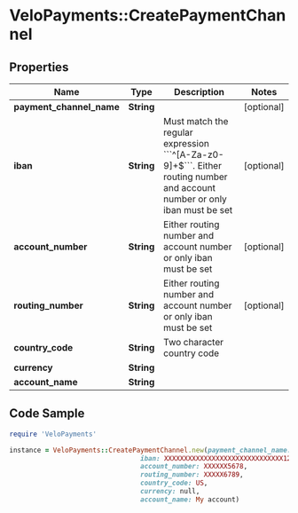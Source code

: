 # VeloPayments::CreatePaymentChannel

## Properties

Name | Type | Description | Notes
------------ | ------------- | ------------- | -------------
**payment_channel_name** | **String** |  | [optional] 
**iban** | **String** | Must match the regular expression &#x60;&#x60;&#x60;^[A-Za-z0-9]+$&#x60;&#x60;&#x60;. Either routing number and account number or only iban must be set | [optional] 
**account_number** | **String** | Either routing number and account number or only iban must be set | [optional] 
**routing_number** | **String** | Either routing number and account number or only iban must be set | [optional] 
**country_code** | **String** | Two character country code | 
**currency** | **String** |  | 
**account_name** | **String** |  | 

## Code Sample

```ruby
require 'VeloPayments'

instance = VeloPayments::CreatePaymentChannel.new(payment_channel_name: My Payment Channel,
                                 iban: XXXXXXXXXXXXXXXXXXXXXXXXXXXXXX1234,
                                 account_number: XXXXXX5678,
                                 routing_number: XXXXX6789,
                                 country_code: US,
                                 currency: null,
                                 account_name: My account)
```


